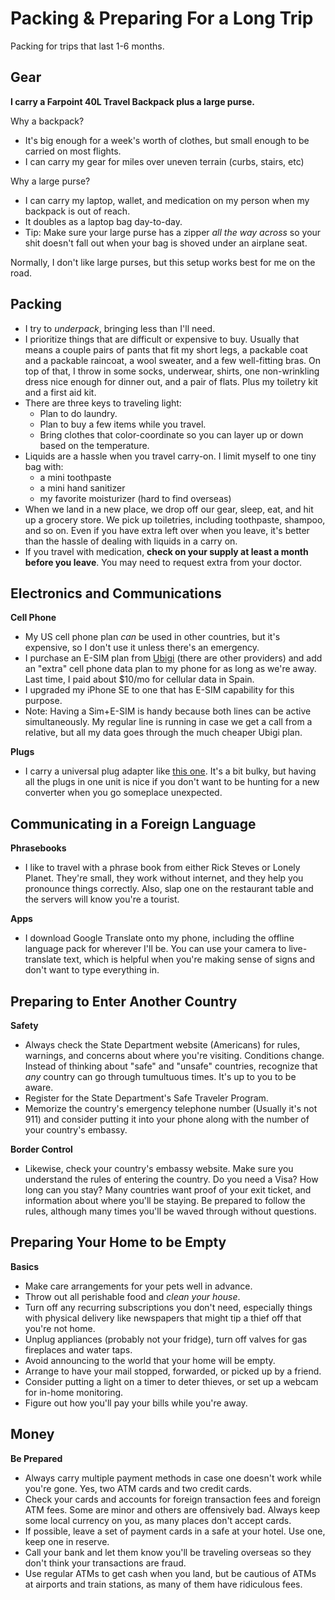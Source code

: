 # Packing & Preparing For a Long Trip

Packing for trips that last 1-6 months.

## Gear

 **I carry a Farpoint 40L Travel Backpack plus a large purse.**

Why a backpack?
- It's big enough for a week's worth of clothes, but small enough to be carried on most flights.
- I can carry my gear for miles over uneven terrain (curbs, stairs, etc)

Why a large purse?
- I can carry my laptop, wallet, and medication on my person when my backpack is out of reach.
- It doubles as a laptop bag day-to-day.
- Tip: Make sure your large purse has a zipper *all the way across* so your shit doesn't fall out when your bag is shoved under an airplane seat.

Normally, I don't like large purses, but this setup works best for me on the road.


## Packing

* I try to *underpack*, bringing less than I'll need.
* I prioritize things that are difficult or expensive to buy. Usually that means a couple pairs of pants that fit my short legs, a packable coat and a packable raincoat, a wool sweater, and a few well-fitting bras. On top of that, I throw in some socks, underwear, shirts, one non-wrinkling dress nice enough for dinner out, and a pair of flats. Plus my toiletry kit and a first aid kit.
* There are three keys to traveling light:
	* Plan to do laundry.
	* Plan to buy a few items while you travel.
	* Bring clothes that color-coordinate so you can layer up or down based on the temperature.
* Liquids are a hassle when you travel carry-on. I limit myself to one tiny bag with:
	* a mini toothpaste
	* a mini hand sanitizer
	* my favorite moisturizer (hard to find overseas)
* When we land in a new place, we drop off our gear, sleep, eat, and hit up a grocery store. We pick up toiletries, including toothpaste, shampoo, and so on. Even if you have extra left over when you leave, it's better than the hassle of dealing with liquids in a carry on.
* If you travel with medication, **check on your supply at least a month before you leave**. You may need to request extra from your doctor.

## Electronics and Communications

**Cell Phone**

* My US cell phone plan *can* be used in other countries, but it's expensive, so I don't use it unless there's an emergency.
* I purchase an E-SIM plan from [Ubigi](https://www.ubigi.com/) (there are other providers) and add an "extra" cell phone data plan to my phone for as long as we're away. Last time, I paid about $10/mo for cellular data in Spain.
* I upgraded my iPhone SE to one that has E-SIM capability for this purpose.
* Note: Having a Sim+E-SIM is handy because both lines can be active simultaneously. My regular line is running in case we get a call from a relative, but all my data goes through the much cheaper Ubigi plan.

**Plugs**

* I carry a universal plug adapter like [this one](https://www.amazon.com/EPICKA-Universal-Travel-Adapter-Power/dp/B078S3M2NX). It's a bit bulky, but having all the plugs in one unit is nice if you don't want to be hunting for a new converter when you go someplace unexpected.


## Communicating in a Foreign Language

**Phrasebooks**

* I like to travel with a phrase book from either Rick Steves or Lonely Planet. They're small, they work without internet, and they help you pronounce things correctly. Also, slap one on the restaurant table and the servers will know you're a tourist.

**Apps**

* I download Google Translate onto my phone, including the offline language pack for wherever I'll be. You can use your camera to live-translate text, which is helpful when you're making sense of signs and don't want to type everything in.


## Preparing to Enter Another Country

**Safety**

* Always check the State Department website (Americans) for rules, warnings, and concerns about where you're visiting. Conditions change. Instead of thinking about "safe" and "unsafe" countries, recognize that *any* country can go through tumultuous times. It's up to you to be aware.
* Register for the State Department's Safe Traveler Program.
* Memorize the country's emergency telephone number (Usually it's not 911) and consider putting it into your phone along with the number of your country's embassy.

**Border Control**
* Likewise, check your country's embassy website. Make sure you understand the rules of entering the country. Do you need a Visa? How long can you stay? Many countries want proof of your exit ticket, and information about where you'll be staying. Be prepared to follow the rules, although many times you'll be waved through without questions.


## Preparing Your Home to be Empty

**Basics**
* Make care arrangements for your pets well in advance.
* Throw out all perishable food and *clean your house*. 
* Turn off any recurring subscriptions you don't need, especially things with physical delivery like newspapers that might tip a thief off that you're not home.
* Unplug appliances (probably not your fridge), turn off valves for gas fireplaces and water taps.
* Avoid announcing to the world that your home will be empty.
* Arrange to have your mail stopped, forwarded, or picked up by a friend.
* Consider putting a light on a timer to deter thieves, or set up a webcam for in-home monitoring.
* Figure out how you'll pay your bills while you're away.

## Money

**Be Prepared**
* Always carry multiple payment methods in case one doesn't work while you're gone. Yes, two ATM cards and two credit cards.
* Check your cards and accounts for foreign transaction fees and foreign ATM fees. Some are minor and others are offensively bad. Always keep some local currency on you, as many places don't accept cards.
* If possible, leave a set of payment cards in a safe at your hotel. Use one, keep one in reserve.
* Call your bank and let them know you'll be traveling overseas so they don't think your transactions are fraud.
* Use regular ATMs to get cash when you land, but be cautious of ATMs at airports and train stations, as many of them have ridiculous fees.

